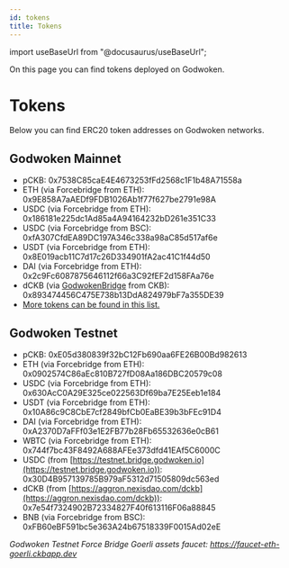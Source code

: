 ```yaml
---
id: tokens
title: Tokens
---
```

import useBaseUrl from "@docusaurus/useBaseUrl";

On this page you can find tokens deployed on Godwoken.

# Tokens

Below you can find ERC20 token addresses on Godwoken networks.

## Godwoken Mainnet

* pCKB: 0x7538C85caE4E4673253fFd2568c1F1b48A71558a
* ETH (via Forcebridge from ETH): 0x9E858A7aAEDf9FDB1026Ab1f77f627be2791e98A
* USDC (via Forcebridge from ETH): 0x186181e225dc1Ad85a4A94164232bD261e351C33
* USDC (via Forcebridge from BSC): 0xfA307CfdEA89DC197A346c338a98aC85d517af6e
* USDT (via Forcebridge from ETH): 0x8E019acb11C7d17c26D334901fA2ac41C1f44d50
* DAI (via Forcebridge from ETH): 0x2c9Fc6087875646112f66a3C92fEF2d158FAa76e
* dCKB (via [GodwokenBridge](https://bridge.godwoken.io/#/v1) from CKB): 0x893474456C475E738b13DdA824979bF7a355DE39
* [More tokens can be found in this list.](https://github.com/godwokenrises/godwoken-info/blob/main/mainnet_v1/bridged-token-list.json)

## Godwoken Testnet

* pCKB: 0xE05d380839f32bC12Fb690aa6FE26B00Bd982613
* ETH (via Forcebridge from ETH): 0x0902574C86aEc810B727fD08Aa186DBC20579c08
* USDC (via Forcebridge from ETH): 0x630AcC0A29E325ce022563Df69ba7E25Eeb1e184
* USDT (via Forcebridge from ETH): 0x10A86c9C8CbE7cf2849bfCb0EaBE39b3bFEc91D4
* DAI (via Forcebridge from ETH): 0xA2370D7aFFf03e1E2FB77b28Fb65532636e0cB61
* WBTC (via Forcebridge from ETH): 0x744f7bc43F8492A688AFEe373dfd41EAf5C6000C
* USDC (from [https://testnet.bridge.godwoken.io](https://testnet.bridge.godwoken.io)): 0x30D4B957139785B979aF5312d71505809dc563ed
* dCKB (from [https://aggron.nexisdao.com/dckb](https://aggron.nexisdao.com/dckb)): 0x7e54f7324902B72334827F40f613116F06a88845
* BNB (via Forcebridge from BSC): 0xFB60eBF591bc5e363A24b67518339F0015Ad02eE

*Godwoken Testnet Force Bridge Goerli assets faucet: https://faucet-eth-goerli.ckbapp.dev*
